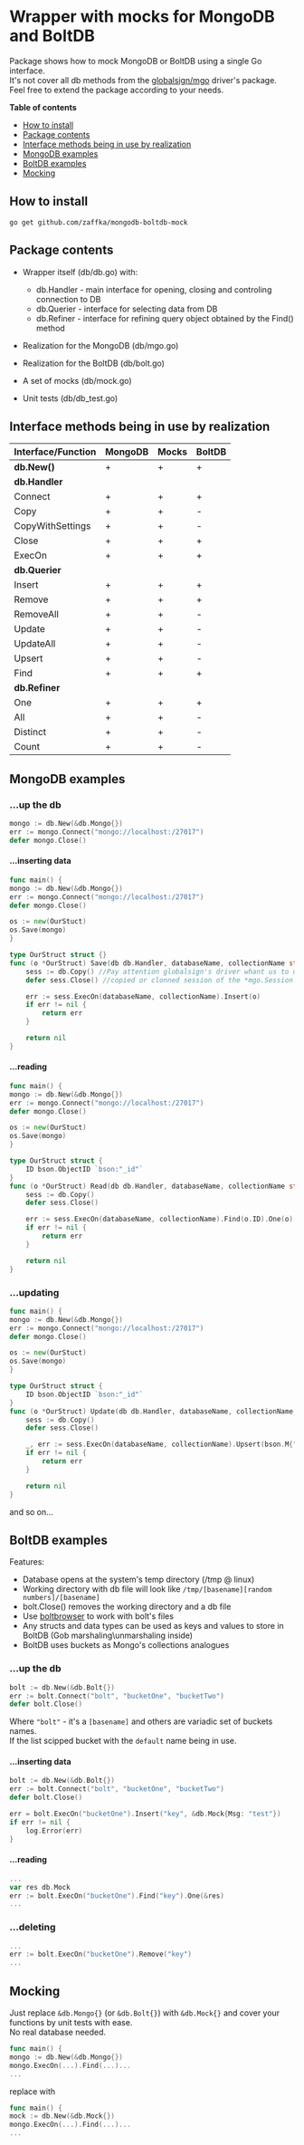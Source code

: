 # Wrapper with mocks for MongoDB and BoltDB
Package shows how to mock MongoDB or BoltDB using a single Go interface.  
It's not cover all db methods from the [globalsign/mgo](https://github.com/globalsign/mgo) driver's package.  
Feel free to extend the package according to your needs.

**Table of contents**
* [How to install](#how-to-install)
* [Package contents](#package-contents)
* [Interface methods being in use by realization](#interface-methods-being-in-use-by-realization)
* [MongoDB examples](#mongodb-examples)
* [BoltDB examples](#boltdb-examples)
* [Mocking](#mocking)

## How to install

`go get github.com/zaffka/mongodb-boltdb-mock`

## Package contents

* Wrapper itself (db/db.go) with:
    * db.Handler - main interface for opening, closing and controling connection to DB
    * db.Querier - interface for selecting data from DB
    * db.Refiner - interface for refining query object obtained by the Find() method

* Realization for the MongoDB (db/mgo.go)
* Realization for the BoltDB (db/bolt.go)
* A set of mocks (db/mock.go)
* Unit tests (db/db_test.go)

## Interface methods being in use by realization
|Interface/Function|MongoDB|Mocks|BoltDB|
|---|---|---|---|
|**db.New()**|+|+|+|
|**db.Handler**|&nbsp;|&nbsp;|&nbsp;|
|Connect|+|+|+|
|Copy|+|+|-|
|CopyWithSettings|+|+|-|
|Close|+|+|+|
|ExecOn|+|+|+|
|**db.Querier**|&nbsp;|&nbsp;|&nbsp;|
|Insert|+|+|+|
|Remove|+|+|+|
|RemoveAll|+|+|-|
|Update|+|+|-|
|UpdateAll|+|+|-|
|Upsert|+|+|-|
|Find|+|+|+|
|**db.Refiner**|&nbsp;|&nbsp;|&nbsp;|
|One|+|+|+|
|All|+|+|-|
|Distinct|+|+|-|
|Count|+|+|-|

## MongoDB examples
### ...up the db
```go
mongo := db.New(&db.Mongo{})
err := mongo.Connect("mongo://localhost:/27017")
defer mongo.Close()
```

#### ...inserting data
```go
func main() {
mongo := db.New(&db.Mongo{})
err := mongo.Connect("mongo://localhost:/27017")
defer mongo.Close()

os := new(OurStuct)
os.Save(mongo)
}

type OurStruct struct {}
func (o *OurStruct) Save(db db.Handler, databaseName, collectionName string) error {
    sess := db.Copy() //Pay attention globalsign's driver whant us to use
	defer sess.Close() //copied or clonned session of the *mgo.Session object

	err := sess.ExecOn(databaseName, collectionName).Insert(o)
	if err != nil {
		return err
	}

	return nil
}
```
#### ...reading
```go
func main() {
mongo := db.New(&db.Mongo{})
err := mongo.Connect("mongo://localhost:/27017")
defer mongo.Close()

os := new(OurStuct)
os.Save(mongo)
}

type OurStruct struct {
    ID bson.ObjectID `bson:"_id"`
}
func (o *OurStruct) Read(db db.Handler, databaseName, collectionName string) error {
	sess := db.Copy()
	defer sess.Close()

	err := sess.ExecOn(databaseName, collectionName).Find(o.ID).One(o)
	if err != nil {
		return err
	}

	return nil
}
```
### ...updating
```go
func main() {
mongo := db.New(&db.Mongo{})
err := mongo.Connect("mongo://localhost:/27017")
defer mongo.Close()

os := new(OurStuct)
os.Save(mongo)
}

type OurStruct struct {
    ID bson.ObjectID `bson:"_id"`
}
func (o *OurStruct) Update(db db.Handler, databaseName, collectionName, update string) error {
	sess := db.Copy()
	defer sess.Close()

	_, err := sess.ExecOn(databaseName, collectionName).Upsert(bson.M{"_id": o.ID}, bson.M{"$set": bson.M{"somefield": update}})
	if err != nil {
		return err
	}

	return nil
}
```

and so on...

## BoltDB examples
Features:
* Database opens at the system's temp directory (/tmp @ linux)
* Working directory with db file will look like `/tmp/[basename][random numbers]/[basename]`
* bolt.Close() removes the working directory and a db file
* Use [boltbrowser](https://github.com/br0xen/boltbrowser) to work with bolt's files
* Any structs and data types can be used as keys and values to store in BoltDB (Gob marshaling\unmarshaling inside)
* BoltDB uses buckets as Mongo's collections analogues

### ...up the db
```go
bolt := db.New(&db.Bolt{})
err := bolt.Connect("bolt", "bucketOne", "bucketTwo")
defer bolt.Close()
```
Where `"bolt"` - it's a `[basename]` and others are variadic set of buckets names.    
If the list scipped bucket with the `default` name being in use.  

#### ...inserting data
```go
bolt := db.New(&db.Bolt{})
err := bolt.Connect("bolt", "bucketOne", "bucketTwo")
defer bolt.Close()

err = bolt.ExecOn("bucketOne").Insert("key", &db.Mock{Msg: "test"})
if err != nil {
	log.Error(err)
}
```
#### ...reading
```go
...
var res db.Mock
err := bolt.ExecOn("bucketOne").Find("key").One(&res)
...
```
### ...deleting
```go
...
err := bolt.ExecOn("bucketOne").Remove("key")
...
```

## Mocking
Just replace `&db.Mongo{}` (or `&db.Bolt{}`) with `&db.Mock{}` and cover your functions by unit tests with ease.  
No real database needed.

```go
func main() {
mongo := db.New(&db.Mongo{})
mongo.ExecOn(...).Find(...)...
...
```
replace with
```go
func main() {
mock := db.New(&db.Mock{})
mongo.ExecOn(...).Find(...)...
...
```